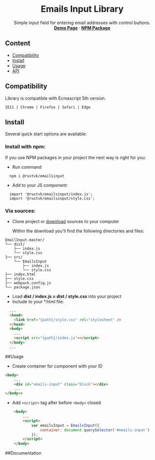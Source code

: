 <h1 align="center">Emails Input Library</h1>
<p align="center">
  Simple input field for entering email addresses with control buttons.
  <br>
  <a href="https://rustvk.github.io/EmailInput"><strong>Demo Page</strong></a>
  ·
  <a href="https://www.npmjs.com/package/@rustvk/emailsinput"><strong>NPM Package</strong></a>
</p>

## Content

- [Сompatibility](#compatibility)
- [Install](#install)
- [Usage](#usage)
- [API](#documentation)

## Compatibility

Library is compatible with Ecmascript 5th version.

` IE11 | Chrome | Firefox | Safari | Edge `

## Install

Several quick start options are available:

### Install with npm:

If you use NPM packages in your project the next way is right for you:

- Run command 
```
  npm i @rustvk/emailsinput
```
- Add to your JS component: 
```JS
  import '@rustvk/emailsinput/index.js';
  import '@rustvk/emailsinput/style.css';
```

### Via sources:

- Clone project or [download](https://github.com/Rustvk/EmailInput/archive/master.zip) sources to your computer

    Within the download you'll find the following directories and files:
```text
EmailInput-master/
└── dist/
    ├── index.js
    └── style.css
├── src/
    └── EmailsInput
        ├── index.js
        └── style.css
├── index.html
├── style.css
├── webpack.config.js
└── package.json
```

- Load **dist / index.js** и **dist / style.css** into your project
- Include to your *.html file:

```HTML
  ...
  <head>
    <link href="{path}/style.css" rel="stylesheet" />
  </head>
  <body>
    ...
    <script src="{path}/index.js"></script>
  </body> 
  ...
```

##Usage

- Create container for component with your ID

```html
<body>
    ...
    <div id="emails-input" class="block"></div>
    ...
</body>>
```

- Add `<script>` tag after before `<body>` closed

```html
    <body>
        ...
        <script>
            var emailsInput = EmailsInput({
                container: document.querySelector('#emails-input')
            });
        </script>
    </body>
```
##Documentation
